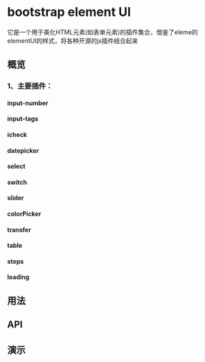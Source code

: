 # bootstrap element UI

它是一个用于美化HTML元素(如表单元素)的插件集合，借鉴了eleme的elementUI的样式，将各种开源的js插件结合起来

## 概览

### 1、主要插件：

#### input-number

#### input-tags

#### icheck

#### datepicker

#### select

#### switch

#### slider

#### colorPicker

#### transfer

#### table

#### steps

#### loading




## 用法

## API

## 演示